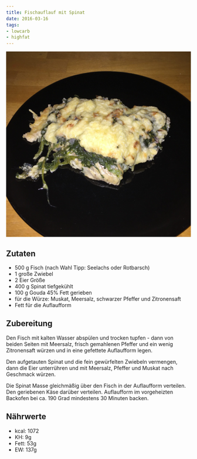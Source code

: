```yaml
---
title: Fischauflauf mit Spinat
date: 2016-03-16
tags:
- lowcarb
- highfat
---
```


![](/img/fischauflauf-mit-spinat.jpg)

## Zutaten
- 500 g Fisch (nach Wahl Tipp: Seelachs oder Rotbarsch)
- 1 große Zwiebel
- 2 Eier Größe
- 400 g Spinat tiefgekühlt
- 100 g Gouda 45% Fett gerieben
- für die Würze: Muskat, Meersalz, schwarzer Pfeffer und Zitronensaft
- Fett für die Auflaufform

## Zubereitung
Den Fisch mit kalten Wasser abspülen und trocken tupfen - dann von beiden Seiten mit Meersalz, frisch gemahlenen Pfeffer und ein wenig Zitronensaft würzen und in eine gefettete Auflaufform legen.

Den aufgetauten Spinat und die fein gewürfelten Zwiebeln vermengen, dann die Eier unterrühren und mit Meersalz, Pfeffer und Muskat nach Geschmack würzen.

Die Spinat Masse gleichmäßig über den Fisch in der Auflaufform verteilen. Den geriebenen Käse darüber verteilen. Auflaufform im vorgeheizten Backofen bei ca. 190 Grad mindestens 30 Minuten backen.

## Nährwerte
- kcal: 1072
- KH:      9g
- Fett:   53g
- EW:    137g
